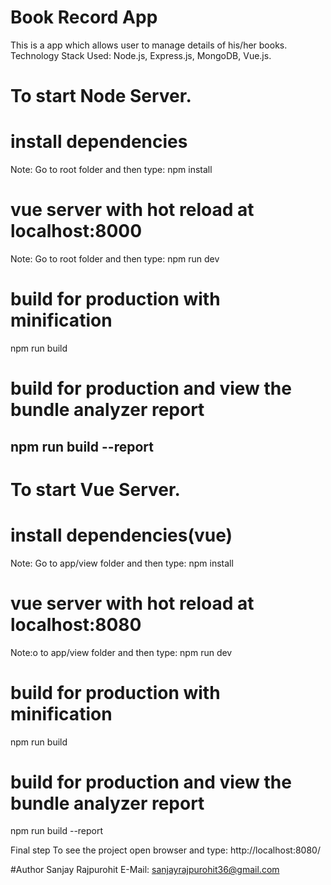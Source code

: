 # Book Record App
This is a app which allows user to manage details of his/her books.
Technology Stack Used: Node.js, Express.js, MongoDB, Vue.js.

# To start Node Server.
# install dependencies
Note: Go to root folder and then type:
npm install

# vue server with hot reload at localhost:8000
Note: Go to root folder and then type:
npm run dev

# build for production with minification
npm run build

# build for production and view the bundle analyzer report
npm run build --report
-------------------------------------------------------------

# To start Vue Server.
# install dependencies(vue)
Note: Go to app/view folder and then type:
npm install

# vue server with hot reload at localhost:8080
Note:o to app/view folder and then type:
npm run dev

# build for production with minification
npm run build

# build for production and view the bundle analyzer report
npm run build --report

Final step
To see the project open browser and type: 
http://localhost:8080/

#Author
Sanjay Rajpurohit
E-Mail: sanjayrajpurohit36@gmail.com
